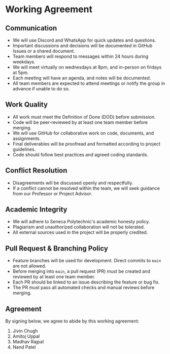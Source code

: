 Working Agreement
=================

Communication
-------------

-   We will use Discord and WhatsApp for quick updates and questions.
-   Important discussions and decisions will be documented in GitHub Issues or a shared document.
-   Team members will respond to messages within 24 hours during weekdays.
-   We will meet virtually on wednesdays at 8pm, and in-person on fridays at 5pm.
-   Each meeting will have an agenda, and notes will be documented.
-   All team members are expected to attend meetings or notify the group in advance if unable to do so.

Work Quality
------------

-   All work must meet the Definition of Done (DOD) before submission.
-   Code will be peer-reviewed by at least one team member before merging.
-   We will use GitHub for collaborative work on code, documents, and assignments.
-   Final deliverables will be proofread and formatted according to project guidelines.
-   Code should follow best practices and agreed coding standards.

Conflict Resolution
-------------------

-   Disagreements will be discussed openly and respectfully.
-   If a conflict cannot be resolved within the team, we will seek guidance from our Professor or Project Advisor.

Academic Integrity
------------------

-   We will adhere to Seneca Polytechnic's academic honesty policy.
-   Plagiarism and unauthorized collaboration will not be tolerated.
-   All external sources used in the project will be properly credited.

Pull Request & Branching Policy
-------------------------------

-   Feature branches will be used for development. Direct commits to `main` are not allowed.
-   Before merging into `main`, a pull request (PR) must be created and reviewed by at least one team member.
-   Each PR should be linked to an issue describing the feature or bug fix.
-   The PR must pass all automated checks and manual reviews before merging.

Agreement
---------

By signing below, we agree to abide by this working agreement:

1.  Jivin Chugh
2.  Amitoj Uppal
3.  Madhav Rajpal
4.  Nand Patel
